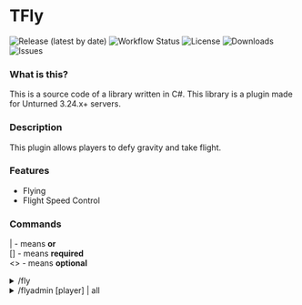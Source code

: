 # TFly

![Release (latest by date)](https://img.shields.io/github/v/release/TavstalDev/TFly?style=plastic-square)
![Workflow Status](https://img.shields.io/github/actions/workflow/status/TavstalDev/TFly/release.yml?branch=stable&label=build&style=plastic-square)
![License](https://img.shields.io/github/license/TavstalDev/TFly?style=plastic-square)
![Downloads](https://img.shields.io/github/downloads/TavstalDev/TFly/total?style=plastic-square)
![Issues](https://img.shields.io/github/issues/TavstalDev/TFly?style=plastic-square)

### What is this?
This is a source code of a library written in C#. This library is a plugin made for Unturned 3.24.x+ servers. 

### Description
This plugin allows players to defy gravity and take flight.

### Features
* Flying
* Flight Speed Control

### Commands
| - means <b>or</b></br>
[] - means <b>required</b></br>
<> - means <b>optional</b>

<details>
<summary>/fly</summary>
<b>Description:</b> Toggles flight mode.
<br>
<b>Permission(s):</b> tfly.commands.fly, tfly.commands.fly.admin
</details>

<details>
<summary>/flyadmin [player] <on | off> | all <on | off></summary>
<b>Description:</b> Moderates the flight mode of other players.
<br>
<b>Permission(s):</b>  tshop.commands.cost.item
</details>
